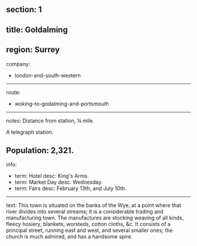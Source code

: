 section: 1
----
title: Goldalming
----
region: Surrey
----
company:
- london-and-south-western
----
route:
- woking-to-godalming-and-portsmouth
----
notes: Distance from station, ¼ mile.

A telegraph station.

Population: 2,321.
----
info:
- term: Hotel
  desc: King's Arms.
- term: Market Day
  desc: Wednesday.
- term: Fairs
  desc: February 13th, and July 10th.
----
text: This town is situated on the banks of the Wye, at a point where that river divides into several streams; it is a considerable trading and manufacturing town. The manufactures are stocking weaving of all kinds, fleecy hosiery, blankets, worsteds, cotton cloths, &c. It consists of a principal street, running east and west, and several smaller ones; the church is much admired, and has a handsome spire.
